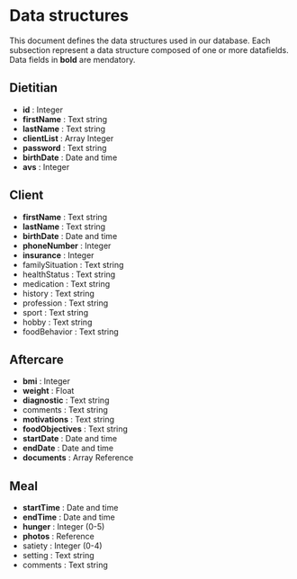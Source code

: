# Data structures
This document defines the data structures used in our database. Each subsection represent a data structure composed of one or more datafields.
Data fields in **bold** are mendatory.
## Dietitian
- **id** : Integer
- **firstName** : Text string
- **lastName** : Text string
- **clientList** : Array Integer
- **password** : Text string
- **birthDate** : Date and time
- **avs** : Integer
## Client
- **firstName** : Text string
- **lastName** : Text string
- **birthDate** : Date and time
- **phoneNumber** : Integer
- **insurance** : Integer
- familySituation : Text string
- healthStatus : Text string
- medication : Text string
- history : Text string
- profession : Text string
- sport : Text string
- hobby : Text string
- foodBehavior : Text string
## Aftercare
- **bmi** : Integer
- **weight** : Float
- **diagnostic** : Text string
- comments : Text string
- **motivations** : Text string
- **foodObjectives** : Text string
- **startDate** : Date and time
- **endDate** : Date and time
- **documents** : Array Reference
## Meal
- **startTime** : Date and time
- **endTime** : Date and time
- **hunger** : Integer (0-5)
- **photos** : Reference
- satiety : Integer (0-4)
- setting : Text string
- comments : Text string